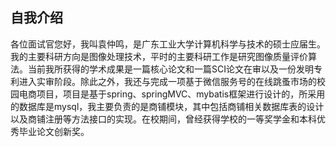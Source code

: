 ## 自我介绍
各位面试官您好，我叫袁仲鸣，是广东工业大学计算机科学与技术的硕士应届生。我的主要科研方向是图像处理技术，平时的主要科研工作是研究图像质量评价算法。当前我所获得的学术成果是一篇核心论文和一篇SCI论文在审以及一份发明专利进入实审阶段。除此之外，我还与完成一项基于微信服务号的在线跳蚤市场的校园电商项目，项目是基于spring、springMVC、mybatis框架进行设计的，所采用的数据库是mysql，我主要负责的是商铺模块，其中包括商铺相关数据库表的设计以及商铺注册等方法接口的实现。在校期间，曾经获得学校的一等奖学金和本科优秀毕业论文创新奖。

